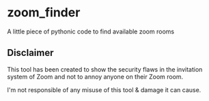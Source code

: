 # zoom_finder
A little piece of pythonic code to find available zoom rooms

## Disclaimer
This tool has been created to show the security flaws in the invitation system of Zoom and not to annoy anyone on their Zoom room.

I'm not responsible of any misuse of this tool & damage it can cause.

